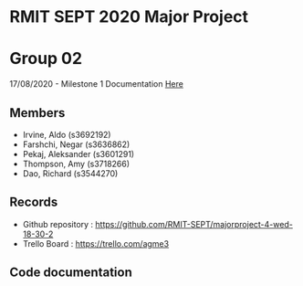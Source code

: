 # RMIT SEPT 2020 Major Project

# Group 02
17/08/2020 - Milestone 1 Documentation [Here](/Deployable/docs) 

## Members
* Irvine, Aldo (s3692192)
* Farshchi, Negar (s3636862)
* Pekaj, Aleksander (s3601291)
* Thompson, Amy (s3718266)
* Dao, Richard (s3544270)

## Records

* Github repository : https://github.com/RMIT-SEPT/majorproject-4-wed-18-30-2
* Trello Board : https://trello.com/agme3


## Code documentation

